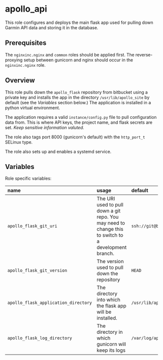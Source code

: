 # apollo_api

This role configures and deploys the main flask app used for pulling down Garmin API data and storing it in the database. 

## Prerequisites 
The `nginxinc.nginx` and `common` roles should be applied first. The reverse-proxying setup between gunicorn and nginx should occur in the `nginxinc.nginx` role. 

## Overview

This role pulls down the `apollo_flask` repository from bitbucket using a private key and installs the app in the directory `/usr/lib/apollo_site` by default (see the *Variables* section below.) The application is installed in a python virtual environment.

The application requires a valid `instance/config.py` file to pull configuration data from. This is where API keys, the project name, and flask secrets are set. *Keep sensitive information valuted.* 

The role also tags port 8000 (gunicorn's default) with the `http_port_t` SELinux type. 

The role also sets up and enables a systemd service.

## Variables

Role specific variables:

| name | usage | default |
|:-----|:------|:-----|
| `apollo_flask_git_uri` | The URI used to pull down a git repo. You may need to change this to switch to a development branch. | `ssh://git@bitbucket.org/pdragos1/apollo_flask.git`
| `apollo_flask_git_version` | The version used to pull down the repository | `HEAD`
| `apollo_flask_application_directory` | The directory into which the flask app will be installed. | `/usr/lib/apollo_site`
| `apollo_flask_log_directory` | The directory in which gunicorn will keep its logs | `/var/log/apollo_site`

